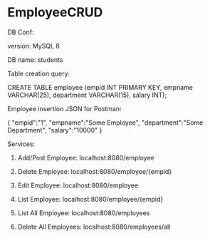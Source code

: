 # EmployeeCRUD
DB Conf:

version: MySQL 8

DB name: students

Table creation query:

CREATE TABLE employee (empid INT PRIMARY KEY, empname VARCHAR(25), department VARCHAR(15), salary INT);

Employee insertion JSON for Postman:

{
	"empid":"1",
	"empname":"Some Employee",
	"department":"Some Department",
	"salary":"10000"
}

Services:

1. Add/Post Employee:    localhost:8080/employee

2. Delete Employee:    localhost:8080/employee/{empid}

3. Edit Employee:    localhost:8080/employee

4. List Employee:    localhost:8080/employee/{empid}

5. List All Employee:    localhost:8080/employees

6. Delete All Employees:    localhost:8080/employees/all
